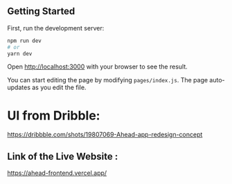 
## Getting Started

First, run the development server:

```bash
npm run dev
# or
yarn dev
```

Open [http://localhost:3000](http://localhost:3000) with your browser to see the result.

You can start editing the page by modifying `pages/index.js`. The page auto-updates as you edit the file.

# UI from Dribble: 

https://dribbble.com/shots/19807069-Ahead-app-redesign-concept


## Link of the Live Website : 
https://ahead-frontend.vercel.app/

